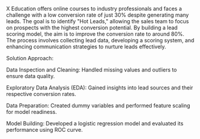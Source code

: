 X Education offers online courses to industry professionals and faces a challenge with a low conversion rate of just 30% despite generating many leads. The goal is to identify "Hot Leads," allowing the sales team to focus on prospects with the highest conversion potential. By building a lead scoring model, the aim is to improve the conversion rate to around 80%. The process involves collecting lead data, developing a scoring system, and enhancing communication strategies to nurture leads effectively. 

Solution Approach:

Data Inspection and Cleaning: Handled missing values and outliers to ensure data quality.

Exploratory Data Analysis (EDA): Gained insights into lead sources and their respective conversion rates.

Data Preparation: Created dummy variables and performed feature scaling for model readiness.

Model Building: Developed a logistic regression model and evaluated its performance using ROC curve.
